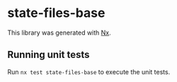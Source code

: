 # state-files-base

This library was generated with [Nx](https://nx.dev).

## Running unit tests

Run `nx test state-files-base` to execute the unit tests.
